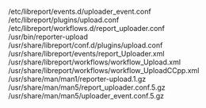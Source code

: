 /etc/libreport/events.d/uploader\_event.conf  
/etc/libreport/plugins/upload.conf  
/etc/libreport/workflows.d/report\_uploader.conf  
/usr/bin/reporter-upload  
/usr/share/libreport/conf.d/plugins/upload.conf  
/usr/share/libreport/events/report\_Uploader.xml  
/usr/share/libreport/workflows/workflow\_Upload.xml  
/usr/share/libreport/workflows/workflow\_UploadCCpp.xml  
/usr/share/man/man1/reporter-upload.1.gz  
/usr/share/man/man5/report\_uploader.conf.5.gz  
/usr/share/man/man5/uploader\_event.conf.5.gz  

